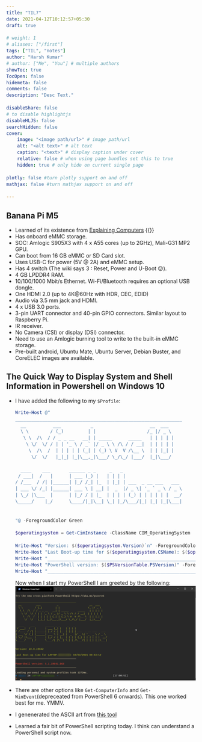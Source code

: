 ```yaml
---
title: "TIL7"
date: 2021-04-12T10:12:57+05:30
draft: true

# weight: 1
# aliases: ["/first"]
tags: ["TIL", "notes"]
author: "Harsh Kumar"
# author: ["Me", "You"] # multiple authors
showToc: true
TocOpen: false
hidemeta: false
comments: false
description: "Desc Text."

disableShare: false
# to disable highlightjs
disableHLJS: false
searchHidden: false
cover:
    image: "<image path/url>" # image path/url
    alt: "<alt text>" # alt text
    caption: "<text>" # display caption under cover
    relative: false # when using page bundles set this to true
    hidden: true # only hide on current single page

plotly: false #turn plotly support on and off
mathjax: false #turn mathjax support on and off

---
```


## Banana Pi M5

- Learned of its existence from [Explaining Computers](https://youtu.be/ZZn30-b9Cj0)
  {{<youtube ZZn30-b9Cj0>}}
- Has onboard eMMC storage.
- SOC: Amlogic S905X3 with 4 x A55 cores (up to 2GHz), Mali-G31 MP2 GPU.
- Can boot from 16 GB eMMC or SD Card slot.
- Uses USB-C for power (5V @ 2A) and eMMC setup.
- Has 4 switch (The wiki says 3 : Reset, Power and U-Boot 😕).
- 4 GB LPDDR4 RAM.
- 10/100/1000 Mbit/s Ethernet. Wi-Fi/Bluetooth requires an optional USB dongle.
- One HDMI 2.0 (up to 4K@60Hz with HDR, CEC, EDID)
- Audio via 3.5 mm  jack and HDMI.
- 4 x USB 3.0 ports.
- 3-pin UART connector and 40-pin GPIO connectors. Similar layout to Raspberry Pi.
- IR receiver.
- No Camera (CSI) or display (DSI) connector.
- Need to use an Amlogic burning tool to write to the built-in eMMC storage.
- Pre-built android, Ubuntu Mate, Ubuntu Server, Debian Buster, and CoreELEC images are available.
 
 ## The Quick Way to Display System and Shell Information in Powershell on Windows 10

 - I have added the following to my `$Profile`:
    
    ```powershell
    Write-Host @"
    ______________________________________________________________
      __          ___           _                     __  ___  
      \ \        / (_)         | |                   /_ |/ _ \ 
       \ \  /\  / / _ _ __   __| | _____      _____   | | | | |
        \ \/  \/ / | | '_ \ / _` |/ _ \ \ /\ / / __|  | | | | |
         \  /\  /  | | | | | (_| | (_) \ V  V /\__ \  | | |_| |
          \/  \/   |_|_| |_|\__,_|\___/ \_/\_/ |___/  |_|\___/ 

      ____    ___       ______ _ _     _   _                      
     / ___|  /   |      | ___ (_) |   | | | |                     
    / /___  / /| |______| |_/ /_| |_  | |_| | ___  _ __ ___   ___ 
    | ___ \/ /_| |______| ___ \ | __| |  _  |/ _ \| '_ ` _ \ / _ \
    | \_/ |\___  |      | |_/ / | |_  | | | | (_) | | | | | |  __/
    \_____/    |_/      \____/|_|\__| \_| |_/\___/|_| |_| |_|\___|
                                                                  
                                                                  
    "@ -ForegroundColor Green

    $operatingsystem = Get-CimInstance -ClassName CIM_OperatingSystem

    Write-Host "Version: $($operatingsystem.Version)`n" -ForegroundColor Green
    Write-Host "Last Boot-up time for $($operatingsystem.CSName): $($operatingsystem.LastBootUpTime)" -ForegroundColor Green
    Write-Host "______________________________________________________________`n -ForegroundColor Green"
    Write-Host "PowerShell version: $($PSVersionTable.PSVersion)" -ForegroundColor Red
    Write-Host "______________________________________________________________`n -ForegroundColor Green"

    ```
    Now when I start my PowerShell I am greeted by the following:
    ![New Terminal](/static/TIL/7/WindowsTerminal.png)


- There are other options like `Get-ComputerInfo` and `Get-WinEvent`(depreceated from PowerShell 6 onwards). This one worked best for me. YMMV.
- I genenerated the ASCII art from [this tool](https://textkool.com/en/ascii-art-generator)
- Learned a fair bit of PowerShell scripting today. I think can understand a PowerShell script now. 
